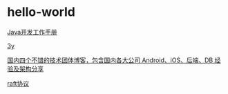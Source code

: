 # hello-world

[Java开发工作手册](https://www.jianshu.com/p/68b4be3a0fd8)

[3y](https://github.com/ZhongFuCheng3y/3y/blob/master/src/resource.md)

[国内四个不错的技术团体博客，包含国内各大公司 Android、iOS、后端、DB 经验及架构分享](http://www.trinea.cn/android/internal-technical-community-blog/)

[raft协议](http://thesecretlivesofdata.com/raft/)
